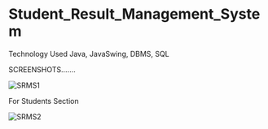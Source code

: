# Student_Result_Management_System
Technology Used
Java, JavaSwing, DBMS, SQL

SCREENSHOTS.......

![SRMS1](https://github.com/vickyvivek557/Student_Result_Management_System/assets/117736473/2a570bc5-fc5d-4198-bae5-b219fc7d4957)


For Students Section

![SRMS2](https://github.com/vickyvivek557/Student_Result_Management_System/assets/117736473/8de58471-3861-4f83-9ab1-bcb8ad3aee85)
